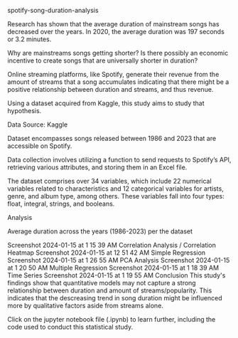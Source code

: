 spotify-song-duration-analysis

Research has shown that the average duration of mainstream songs has decreased over the years. In 2020, the average duration was 197 seconds or 3.2 minutes.

Why are mainstreams songs getting shorter? Is there possibly an economic incentive to create songs that are universally shorter in duration?

Online streaming platforms, like Spotify, generate their revenue from the amount of streams that a song accumulates indicating that there might be a positive relationship between duration and streams, and thus revenue.

Using a dataset acquired from Kaggle, this study aims to study that hypothesis.

Data Source: Kaggle

Dataset encompasses songs released between 1986 and 2023 that are accessible on Spotify.

Data collection involves utilizing a function to send requests to Spotify’s API, retrieving various attributes, and storing them in an Excel file.

The dataset comprises over 34 variables, which include 22 numerical variables related to characteristics and 12 categorical variables for artists, genre, and album type, among others. These variables fall into four types: float, integral, strings, and booleans.

 
Analysis

Average duration across the years (1986-2023) per the dataset

Screenshot 2024-01-15 at 1 15 39 AM
Correlation Analysis / Correlation Heatmap
Screenshot 2024-01-15 at 12 51 42 AM
Simple Regression
Screenshot 2024-01-15 at 1 26 55 AM
PCA Analysis
Screenshot 2024-01-15 at 1 20 50 AM
Multiple Regression
Screenshot 2024-01-15 at 1 18 39 AM
Time Series
Screenshot 2024-01-15 at 1 19 55 AM
Conclusion
This study's findings show that quantitative models may not capture a strong relationship between duration and amount of streams/popularity. This indicates that the descreasing trend in song duration might be influenced more by qualitative factors aside from streams alone.

Click on the jupyter notebook file (.ipynb) to learn further, including the code used to conduct this statistical study.
